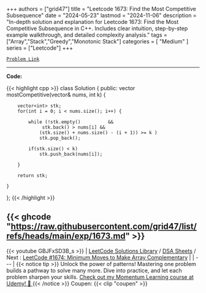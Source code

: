 
+++
authors = ["grid47"]
title = "Leetcode 1673: Find the Most Competitive Subsequence"
date = "2024-05-23"
lastmod = "2024-11-06"
description = "In-depth solution and explanation for Leetcode 1673: Find the Most Competitive Subsequence in C++. Includes clear intuition, step-by-step example walkthrough, and detailed complexity analysis."
tags = ["Array","Stack","Greedy","Monotonic Stack"]
categories = [
    "Medium"
]
series = ["Leetcode"]
+++



[`Problem Link`](https://leetcode.com/problems/find-the-most-competitive-subsequence/description/)

---
**Code:**

{{< highlight cpp >}}
class Solution {
public:
    vector<int> mostCompetitive(vector<int>& nums, int k) {

        vector<int> stk;
        for(int i = 0; i < nums.size(); i++) {

            while (!stk.empty()          &&
                 stk.back() > nums[i] &&
                (stk.size() + nums.size() - (i + 1)) >= k )
                stk.pop_back();

            if(stk.size() < k)
                stk.push_back(nums[i]);

        }
        
        return stk;
        
    }
};
{{< /highlight >}}

{{< ghcode "https://raw.githubusercontent.com/grid47/list/refs/heads/main/exp/1673.md" >}}
---
{{< youtube GBJFxSD3B_s >}}
| [LeetCode Solutions Library](https://grid47.xyz/leetcode/) / [DSA Sheets](https://grid47.xyz/sheets/) / Next : [LeetCode #1674: Minimum Moves to Make Array Complementary](https://grid47.xyz/posts/leetcode-1674-minimum-moves-to-make-array-complementary-solution/) |
| --- |
{{< notice tip >}}
Unlock the power of patterns! Mastering one problem builds a pathway to solve many more. Dive into practice, and let each problem sharpen your skills. [Check out my Momentum Learning course at Udemy! 🚀 ](https://www.udemy.com/course/algorithms-and-data-structures-in-cpp/)
{{< /notice >}}
Coupen: {{< clip "coupen" >}}
